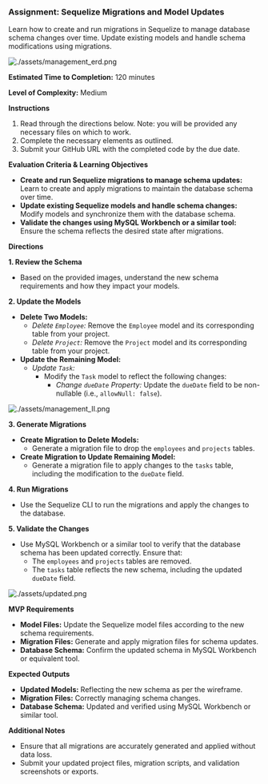 ### Assignment: Sequelize Migrations and Model Updates

Learn how to create and run migrations in Sequelize to manage database schema changes over time. Update existing models and handle schema modifications using migrations.

![./assets/management_erd.png](./assets/management_erd.png)

**Estimated Time to Completion:** 120 minutes

**Level of Complexity:** Medium

**Instructions**

1. Read through the directions below. Note: you will be provided any necessary files on which to work.
2. Complete the necessary elements as outlined.
3. Submit your GitHub URL with the completed code by the due date.

**Evaluation Criteria & Learning Objectives**

- **Create and run Sequelize migrations to manage schema updates:** Learn to create and apply migrations to maintain the database schema over time.
- **Update existing Sequelize models and handle schema changes:** Modify models and synchronize them with the database schema.
- **Validate the changes using MySQL Workbench or a similar tool:** Ensure the schema reflects the desired state after migrations.

**Directions**

**1. Review the Schema**

- Based on the provided images, understand the new schema requirements and how they impact your models.

**2. Update the Models**

- **Delete Two Models:**
    - *Delete `Employee`:* Remove the `Employee` model and its corresponding table from your project.
    - *Delete `Project`:* Remove the `Project` model and its corresponding table from your project.
- **Update the Remaining Model:**
    - *Update `Task`:*
        - Modify the `Task` model to reflect the following changes:
            - *Change `dueDate` Property:* Update the `dueDate` field to be non-nullable (i.e., `allowNull: false`).

![./assets/management_II.png](./assets/management_II.png)

**3. Generate Migrations**

- **Create Migration to Delete Models:**
    - Generate a migration file to drop the `employees` and `projects` tables.
- **Create Migration to Update Remaining Model:**
    - Generate a migration file to apply changes to the `tasks` table, including the modification to the `dueDate` field.

**4. Run Migrations**

- Use the Sequelize CLI to run the migrations and apply the changes to the database.

**5. Validate the Changes**

- Use MySQL Workbench or a similar tool to verify that the database schema has been updated correctly. Ensure that:
    - The `employees` and `projects` tables are removed.
    - The `tasks` table reflects the new schema, including the updated `dueDate` field.

![./assets/updated.png](./assets/updated.png)

**MVP Requirements**

- **Model Files:** Update the Sequelize model files according to the new schema requirements.
- **Migration Files:** Generate and apply migration files for schema updates.
- **Database Schema:** Confirm the updated schema in MySQL Workbench or equivalent tool.

**Expected Outputs**

- **Updated Models:** Reflecting the new schema as per the wireframe.
- **Migration Files:** Correctly managing schema changes.
- **Database Schema:** Updated and verified using MySQL Workbench or similar tool.

**Additional Notes**

- Ensure that all migrations are accurately generated and applied without data loss.
- Submit your updated project files, migration scripts, and validation screenshots or exports.